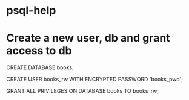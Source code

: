 # psql-help

# Create a new user, db and grant access to db
CREATE DATABASE books;

CREATE USER books_rw WITH ENCRYPTED PASSWORD 'books_pwd';

GRANT ALL PRIVILEGES ON DATABASE books TO books_rw;
